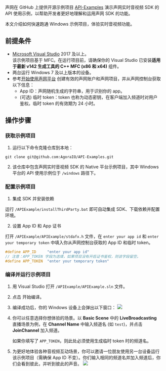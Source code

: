 声网在 GitHub 上提供开源示例项目 [API-Examples](https://github.com/AgoraIO/API-Examples/tree/main) 演示声网实时音视频 SDK 的 API 使用示例，以帮助开发者更好地理解和运用声网 SDK 的功能。

本文介绍如何快速跑通 Windows 示例项目，体验实时音视频功能。


## 前提条件

- [Microsoft Visual Studio](https://visualstudio.microsoft.com/) 2017 及以上。
    <div class="alert note">该示例项目基于 MFC。在运行项目前，请确保你的 Visual Studio 已安装<b>适用于最新 v142 生成工具的 C++ MFC (x86 和 x64)</b> 组件。</div>
- 两台运行 Windows 7 及以上版本的设备。
- 参考[开始使用声网平台](https://docs.agora.io/cn/Agora%20Platform/get_appid_token?platform=All%20Platforms) 创建有效的声网账户和声网项目，并从声网控制台获取以下信息：
    - App ID：声网随机生成的字符串，用于识别你的 app。
    - (可选) 临时 token：token 也称为动态密钥，在客户端加入频道时对用户鉴权。临时 token 的有效期为 24 小时。


## 操作步骤

### 获取示例项目

1. 运行以下命令克隆仓库到本地：

```shell
git clone git@github.com:AgoraIO/API-Examples.git
```

2. 该仓库中包含声网实时音视频 SDK 的 Native 平台示例项目，其中 Windows 平台的 API 使用示例位于 `/windows` 路径下。


### 配置示例项目

1. 集成 SDK 并安装依赖

运行 `/APIExample/installThirdParty.bat` 即可自动集成 SDK、下载依赖并配置环境。

2. 设置 App ID 和 App 证书

打开 `/APIExample/APIExample/stdafx.h` 文件，在 `enter your app id` 和 `enter your temporary token` 中填入你从声网控制台获取的 App ID 和临时 token。

```cpp
#define APP_ID     "enter your app id"
// 注意：APP_TOKEN 字段为选填，如果项目没有开启证书鉴权，则该字段留空。
#define APP_TOKEN  "enter your temporary token"   
```


### 编译并运行示例项目

1. 用 Visual Studio 打开 `/APIExample/APIExample.sln` 文件。

2. 点击 <src img="https://web-cdn.agora.io/docs-files/1690875789361" width="25"/> 开始编译。

3. 编译成功后，你的 Windows 设备上会弹出以下窗口：
![](https://web-cdn.agora.io/docs-files/1690875828817)

4. 你可以任意选择你想体验的场景。以  **Basic Scene** 中的 **LiveBroadcasting** 直播场景为例，在 **Channel Name** 中输入频道名 (如 `test`)，并点击 **JoinChannel** 加入频道。
    <div class="alert note">如果你填写了 <code>APP_TOKEN</code>，则此处必须使用生成临时 token 时的频道名。</div>

5. 为更好地体验各种音视频互动场景，你可以邀请一位朋友使用另一台设备运行该示例项目（需确保 App ID 不变）。你们输入相同的频道名并加入频道后，你们会看到彼此，并听到彼此的声音。
![](https://web-cdn.agora.io/docs-files/1690875862097)
